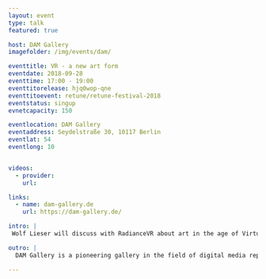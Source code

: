 ```yaml
---
layout: event
type: talk
featured: true

host: DAM Gallery
imagefolder: /img/events/dam/

eventtitle: VR - a new art form
eventdate: 2018-09-28
eventtime: 17:00 - 19:00
eventtitorelease: hjq0wop-qne
eventtitoevent: retune/retune-festival-2018
eventstatus: singup
evnetcapacity: 150

eventlocation: DAM Gallery
eventaddress: Seydelstraße 30, 10117 Berlin
eventlat: 54
eventlong: 10


videos:
  - provider:
    url:

links:
  - name: dam-gallery.de
    url: https://dam-gallery.de/

intro: |
 Wolf Lieser will discuss with RadianceVR about art in the age of Virtual Reality and its implications for art distribution. After the talk, you are invited and will receive an introduction to the current solo show by Manfred Mohr, a major forerunner of Digital Art since the 70s.

outro: |
  DAM Gallery is a pioneering gallery in the field of digital media representing the entire history of media art from the 1960s to the present. 

---
```

